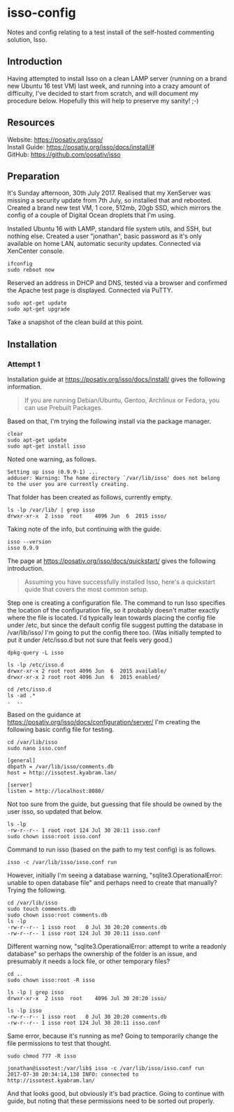 # isso-config
Notes and config relating to a test install of the self-hosted commenting solution, Isso.

## Introduction

Having attempted to install Isso on a clean LAMP server (running on a brand new Ubuntu 16 test VM) last week, and running into a crazy amount of difficulty, I've decided to start from scratch, and will document my procedure below. Hopefully this will help to preserve my sanity! ;-)

## Resources

Website: https://posativ.org/isso/  
Install Guide: https://posativ.org/isso/docs/install/#  
GitHub: https://github.com/posativ/isso  

## Preparation

It's Sunday afternoon, 30th July 2017. Realised that my XenServer was missing a security update from 7th July, so installed that and rebooted. Created a brand new test VM, 1 core, 512mb, 20gb SSD, which mirrors the config of a couple of Digital Ocean droplets that I'm using.

Installed Ubuntu 16 with LAMP, standard file system utils, and SSH, but nothing else. Created a user "jonathan", basic password as it's only available on home LAN, automatic security updates. Connected via XenCenter console.

```shell
ifconfig
sudo reboot now
```

Reserved an address in DHCP and DNS, tested via a browser and confirmed the Apache test page is displayed. Connected via PuTTY.

```shell
sudo apt-get update
sudo apt-get upgrade
```

Take a snapshot of the clean build at this point.

## Installation

### Attempt 1

Installation guide at https://posativ.org/isso/docs/install/ gives the following information.

> If you are running Debian/Ubuntu, Gentoo, Archlinux or Fedora, you can use Prebuilt Packages.

Based on that, I'm trying the following install via the package manager.

```shell
clear
sudo apt-get update
sudo apt-get install isso
```

Noted one warning, as follows.

```shell
Setting up isso (0.9.9-1) ...
adduser: Warning: The home directory `/var/lib/isso' does not belong to the user you are currently creating.
```

That folder has been created as follows, currently empty.

```shell
ls -lp /var/lib/ | grep isso
drwxr-xr-x  2 isso  root    4096 Jun  6  2015 isso/
```

Taking note of the info, but continuing with the guide.

```shell
isso --version
isso 0.9.9
```

The page at https://posativ.org/isso/docs/quickstart/ gives the following introduction.

> Assuming you have successfully installed Isso, here's a quickstart quide that covers the most common setup. 

Step one is creating a configuration file. The command to run Isso specifies the location of the configuration file, so it probably doesn't matter exactly where the file is located. I'd typically lean towards placing the config file under /etc, but since the default config file suggest putting the database in /var/lib/isso/ I'm going to put the config there too. (Was initially tempted to put it under /etc/isso.d but not sure that feels very good.)

```shell
dpkg-query -L isso

ls -lp /etc/isso.d
drwxr-xr-x 2 root root 4096 Jun  6  2015 available/
drwxr-xr-x 2 root root 4096 Jun  6  2015 enabled/

cd /etc/isso.d
ls -ad .*
.  ..
```

Based on the guidance at https://posativ.org/isso/docs/configuration/server/ I'm creating the following basic config file for testing.

```shell
cd /var/lib/isso
sudo nano isso.conf
```

```shell
[general]
dbpath = /var/lib/isso/comments.db
host = http://issotest.kyabram.lan/

[server]
listen = http://localhost:8080/
```

Not too sure from the guide, but guessing that file should be owned by the user isso, so updated that below.

```shell
ls -lp
-rw-r--r-- 1 root root 124 Jul 30 20:11 isso.conf
sudo chown isso:root isso.conf
```

Command to run isso (based on the path to my test config) is as follows.

```shell
isso -c /var/lib/isso/isso.conf run
```

However, initially I'm seeing a database warning, "sqlite3.OperationalError: unable to open database file" and perhaps need to create that manually? Trying the following.

```shell
cd /var/lib/isso
sudo touch comments.db
sudo chown isso:root comments.db
ls -lp
-rw-r--r-- 1 isso root   0 Jul 30 20:20 comments.db
-rw-r--r-- 1 isso root 124 Jul 30 20:11 isso.conf
```

Different warning now, "sqlite3.OperationalError: attempt to write a readonly database" so perhaps the ownership of the folder is an issue, and presumably it needs a lock file, or other temporary files?

```shell
cd ..
sudo chown isso:root -R isso

ls -lp | grep isso
drwxr-xr-x  2 isso  root    4096 Jul 30 20:20 isso/

ls -lp isso
-rw-r--r-- 1 isso root   0 Jul 30 20:20 comments.db
-rw-r--r-- 1 isso root 124 Jul 30 20:11 isso.conf
```

Same error, because it's running as me? Going to temporarily change the file permissions to test that thought.

```shell
sudo chmod 777 -R isso

jonathan@issotest:/var/lib$ isso -c /var/lib/isso/isso.conf run
2017-07-30 20:34:14,138 INFO: connected to http://issotest.kyabram.lan/
```

And that looks good, but obviously it's bad practice. Going to continue with guide, but noting that these permissions need to be sorted out properly.

